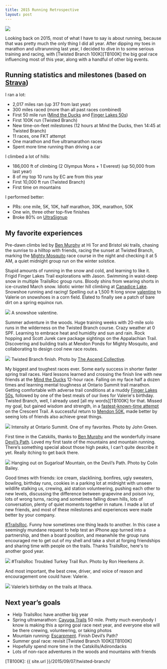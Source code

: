 ```yaml
---
title: 2015 Running Retrospective
layout: post
---
```


<div class="figure">
    <img src="{{ site.url }}/assets/retro2015/ihead.jpg">
</div>

Looking back on 2015, most of what I have to say is about running, because that was pretty much the only thing I did all year. After dipping my toes in marathon and ultrarunning last year, I decided to dive in to some serious training and racing, with [Twisted Branch 100K][TB100K] the big goal race influencing most of this year, along with a handful of other big events.

## Running statistics and milestones (based on [Strava][])

I ran a lot:

- 2,017 miles ran (up 317 from last year)
- 300 miles raced (more than all past races combined)
- First 50 mile run ([Mind the Ducks][] and [Finger Lakes 50s][])
- First 100K run (Twisted Branch)
- New time-on-feet milestones (12 hours at Mind the Ducks, then 14:45 at Twisted Branch)
- 11 races, one FKT attempt
- One marathon and five ultramarathon races
- Spent more time running than driving a car

I climbed a lot of hills:

- 186,000 ft of climbing (2 Olympus Mons + 1 Everest) (up 50,000 from last year)
- 8 of my top 10 runs by EC are from this year
- First 10,000 ft run (Twisted Branch)
- First time on mountains

I performed better:

- PRs: one mile, 5K, 10K, half marathon, 30K, marathon, 50K
- One win, three other top-five finishes
- Broke 80% on [UltraSignup][]

## My favorite experiences

Pre-dawn climbs led by [Ben Murphy][] at Hi Tor and Bristol ski trails, chasing the sunrise to a hilltop with friends, racing the sunset at Twisted Branch, marking the [Mighty Mosquito][MM99] race course in the night and checking it at 5 AM, a quiet midnight group run on the winter solstice.

Stupid amounts of running in the snow and cold, and learning to like it. Frigid Finger Lakes Trail explorations with Jason. Swimming in waist-deep snow in multiple TrailsRoc group runs. Bloody shins from wearing shorts in ice-crusted March snow. Idiotic winter hill climbing at [Canadice Lake][]. Snowshoe running and racing! Spelling out a 1,500 ft long snow [valentine][] to Valerie on snowshoes in a corn field. Elated to finally see a patch of bare dirt on a spring equinox run.

<div class="figure">
    <img src="{{ site.url }}/assets/retro2015/valentine.jpg">
    A snowshoe valentine.
</div>

Summer adventure in the woods. Huge training weeks with 20-mile solo runs in the wilderness on the Twisted Branch course. Crazy weather at 0 SPF. Learning to embrace heat and humidity and sun and rain. Rock hopping and Scott Jurek care package sightings on the Appalachian Trail. Discovering and building trails at Mendon Ponds for Mighty Mosquito, and collaborating to design cool new race routes.

<div class="figure">
    <img src="{{ site.url }}/assets/tb100k/finish.jpg">
    Twisted Branch finish. Photo by <a href="http://www.theascendcollective.com/">The Ascend Collective</a>.
</div>

My biggest and toughest races ever. Some early success in shorter faster spring trail races. Hard lessons learned and crossing the finish line with new friends at the [Mind the Ducks][] 12-hour race. Falling on my face half a dozen times and learning mental toughness at Ontario Summit trail marathon. Getting comfortable with adverse trail conditions at a muddy [Finger Lakes 50s][], followed by one of the best meals of our lives for Valerie's birthday. Twisted Branch, well, I already used [all my words][TB100K] for that. Missed my goal, but gained wisdom and strength, in a [fastest-known-time attempt][CTFKT] on the Crescent Trail. A successful return to [Mendon 50K][MTR], made better by seeing lots of friends also achieve great things.

<div class="figure">
    <img src="{{ site.url }}/assets/retro2015/ostr.jpg">
    Intensity at Ontario Summit. One of my favorites. Photo by John Green.
</div>

First time in the Catskills, thanks to [Ben Murphy][] and the wonderfully insane [Devil’s Path][DP]. Loved my first taste of the mountains and mountain running. There’s something special about those high peaks, I can’t quite describe it yet. Really itching to get back there.

<div class="figure">
    <img src="{{ site.url }}/assets/retro2015/devils.jpg">
    Hanging out on Sugarloaf Mountain, on the Devil’s Path. Photo by Colin Bailey.
</div>

Good times with friends: ice cream, slacklining, bonfires, ugly sweaters, bowling, birthday runs, cookies in a parking lot at midnight with unseen wildlife stalking us, crewing, aid station volunteering, pushing each other to new levels, discussing the difference between grapevine and poison ivy, lots of wrong turns, racing and sometimes falling down hills, lots of conversation, plenty of quiet moments together in nature. I made a lot of new friends, and most of these milestones and experiences were made better by your company.

[#TrailsRoc][TrailsRoc]. Funny how sometimes one thing leads to another. In this case a seemingly mundane request to help test an iPhone app turned into a partnership, and then a board position, and meanwhile the group runs encouraged me to get out of my shell and take a shot at forging friendships and sharing time with people on the trails. Thanks TrailsRoc, here's to another good year.

<div class="figure">
    <img src="{{ site.url }}/assets/retro2015/turkey.jpg">
    #TrailsRoc Troubled Turkey Trail Run. Photo by Ron Heerkens Jr.
</div>

And most important, the best crew, driver, and voice of reason and encouragement one could have: Valerie.

<div class="figure">
    <img src="{{ site.url }}/assets/retro2015/selfie.jpg">
    Valerie’s birthday on the trails at Ithaca.
</div>

## Next year’s goals

- Help TrailsRoc have another big year
- Spring ultramarathon: [Cayuga Trails][CT50] 50 mile. Pretty much everybody I know is making this a spring goal race next year, and everyone else will be there crewing, volunteering, or taking photos
- Mountain running: [Escarpment][]. Finish Devil’s Path?
- Summer goal race: revisit [Twisted Branch 100K][TB100K]
- Hopefully spend more time in the Catskills/Adirondacks
- Lots of non-race adventures in the woods and mountains with friends

[Strava]: https://www.strava.com/athletes/5818978
[Mind the Ducks]: https://www.strava.com/activities/301354951
[Finger Lakes 50s]: https://www.strava.com/activities/339525772
[CTFKT]: https://www.strava.com/activities/411214143
[Ben Murphy]: http://www.benmurphyonline.com/2015/12/so-you-want-to-run-steep/
[DP]: http://www.benmurphyonline.com/2015/10/devils-path-fall-2015/
[UltraSignup]: https://ultrasignup.com/results_participant.aspx?fname=Mike&lname=Mertsock
[TrailsRoc]: http://www.trailsroc.org/
[CT50]: https://www.cayugatrails50.com
[Escarpment]: http://escarpmenttrail.com
[MM99]: http://trails2brews.com/2015/08/10/they-ran-the-first-loop-together/
[Canadice Lake]: https://www.strava.com/activities/249090616
[valentine]: https://www.strava.com/activities/254717488
[MTR]: https://www.strava.com/activities/428343790
[TB100K]: {{ site.url }}/2015/09/07/twisted-branch/

